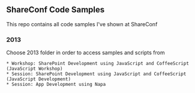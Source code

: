 ## ShareConf Code Samples

This repo contains all code samples I've shown at ShareConf

### 2013 ###

Choose 2013 folder in order to access samples and scripts from

	* Workshop: SharePoint Development using JavaScript and CoffeeScript (JavaScript Workshop)
	* Session: SharePoint Development using JavaScript and CoffeeScript (JavaScript Development)
	* Session: App Development using Napa 


